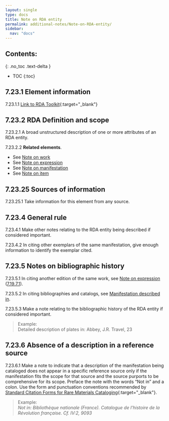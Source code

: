 ```yaml
---
layout: single
type: docs
title: Note on RDA entity
permalink: additional-notes/Note-on-RDA-entity/
sidebar:
  nav: "docs"
---
```


## Contents:
{: .no_toc .text-delta }

- TOC
{:toc}

## 7.23.1 Element information

<a name="7.23.1.1">7.23.1.1</a> [Link to RDA Toolkit](https://beta.rdatoolkit.org/Content/Index?externalId=en-US_ala-1c343ca4-f0a4-3aa8-9918-6bf04e919d96){:target="_blank"}

## 7.23.2 RDA Definition and scope

<a name="7.23.2.1">7.23.2.1</a> A broad unstructured description of one or more attributes of an RDA entity.

<a name="7.23.2.2">7.23.2.2</a>  **Related elements**.

+ See [Note on work](/DCRMR/additional-notes/Note-on-work/)
+ See [Note on expression](/DCRMR/additional-notes/Note-on-expression/)
+ See [Note on manifestation](/DCRMR/additional-notes/Note-on-manifestation/)
+ See [Note on item](/DCRMR/additional-notes/Note-on-item/)

## 7.23.25 Sources of information

<a name="7.23.25.1">7.23.25.1</a> Take information for this element from any source.

## 7.23.4 General rule

<a name="7.23.4.1">7.23.4.1</a> Make other notes relating to the RDA entity being described if considered important.

<a name="7.23.4.2">7.23.4.2</a> In citing other exemplars of the same manifestation, give enough information to identify the exemplar cited.

## 7.23.5 Notes on bibliographic history

<a name="7.23.5.1">7.23.5.1</a> In citing another edition of the same work, see [Note on expression](/DCRMR/additional-notes/Note-on-expression/) ([7.19.7.1](/DCRMR/additional-notes/Note-on-expression/#7.19.7.1)).

<a name="7.23.5.2">7.23.5.2</a> In citing bibliographies and catalogs, see [Manifestation described in](/DCRMR/additional-notes/Manifestation-described-in/).

<a name="7.23.5.3">7.23.5.3</a> Make a note relating to the bibliographic history of the RDA entity if considered important.

>Example:  
>Detailed description of plates in: Abbey, J.R. Travel, 23

## 7.23.6 Absence of a description in a reference source

<a name="7.23.6.1">7.23.6.1</a> Make a note to indicate that a description of the manifestation being cataloged does not appear in a specific reference source only if the manifestation fits the scope for that source and the source purports to be comprehensive for its scope. Preface the note with the words “Not in” and a colon. Use the form and punctuation conventions recommended by [Standard Citation Forms for Rare Materials Cataloging](https://rbms.info/scf/){:target="_blank"}.

>Example:  
><CITE>Not in: Bibliothèque nationale (France). Catalogue de l’histoire de la Révolution française. Cf. IV:2, 9093</CITE>